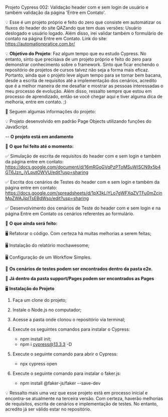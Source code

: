 
Projeto Cypress 002: Validação header com e sem login de usuário e também validação da página 'Entre em Contato'.

💡 Esse é um projeto próprio e feito do zero que consiste em automatizar os fluxos do header do site QAZando que tem duas versões: Usuário deslogado e usuário logado. Além disso, irei validar também o formulário de contato na página Entre em Contato.
Link do site:  https://automationpratice.com.br/

💡 **Objetivo do Projeto**: Faz algum tempo que eu estudo Cypress. No entanto, sinto que precisava de um projeto próprio e feito do zero para demonstrar conhecimento sobre o framework. Sinto que ficar enchendo o repositório de projetos de cursos talvez não seja a forma mais eficaz. Portanto, ainda que o projeto leve algum tempo para se tornar bem bacana, desde a escrita de requisitos até a implementação dos cenários, acredito que é a melhor maneira de me desafiar e mostrar as pessoas interessadas o meu processo de evolução. Além disso, ressalto sempre que estou em processo de aprendizado, então se você chegar aqui e tiver alguma dica de melhoria, entre em contato. ;)

📌 Seguem algumas informações do projeto: 

💡 Projeto desenvolvido em padrão Page Objects utilizando funções do JavaScript.

-- **O projeto está em andamento**

📌 **O que foi feito até o momento:**

✅ Simulação de escrita de requisitos do header com e sem login e também da página entre em contato: https://docs.google.com/document/d/16mRGoGVqPzPToMSuWISCN9x5b4GT6Jzn_jVLputOWVU/edit?usp=sharing

✅ Escrita dos cenários de Testes do header com e sem login e também da página entre em contato: https://docs.google.com/spreadsheets/d/1pX3kLjYLo7gWFXqZVTFu0mZcjnMpZWAJjplTsEBdWso/edit?usp=sharing

✅ Desenvolvimento dos cenários de Teste do header com e sem login e na página Entre em Contato os cenários referentes ao formulário.

📌 **O que ainda será feito:**

🖥️ Refatorar o código. Com certeza há muitas melhorias a serem feitas;

🖥️ Instalação do relatório mochawesome;

🖥️ Configuração de um Workflow Simples.

📌 **Os cenários de testes podem ser encontrados dentro da pasta e2e.**

📌 **Já dentro da pasta support/Pages podem ser encontrados as Pages**

🖥️ **Instalação do Projeto**

1. Faça um clone do projeto;

2. Instale o Node.js no computador;

3. Acesse a pasta onde clonou o repositório via terminal;

4. Execute os seguintes comandos para instalar o Cypress:

    * npm install init;
    * npm i cypress@13.3.3 -D

5. Execute o seguinte comando para abrir o Cypress:
     * npx cypress open

6. Execute o seguinte comando para instalar o faker.js:
    * npm install @faker-js/faker --save-dev
       
💡 Ressalto mais uma vez que esse projeto está em processo inicial e encontra-se atualmente na terceira versão. Com certeza, haverão melhorias de requisitos, escrita de cenários e implementação de testes. No entanto, acredito já ser válido estar no repositório.
